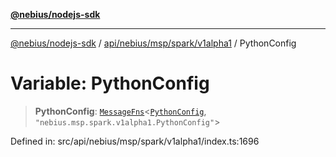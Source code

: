 [**@nebius/nodejs-sdk**](../../../../../../README.md)

***

[@nebius/nodejs-sdk](../../../../../../README.md) / [api/nebius/msp/spark/v1alpha1](../README.md) / PythonConfig

# Variable: PythonConfig

> **PythonConfig**: [`MessageFns`](../../../../../../runtime/protos/core/interfaces/MessageFns.md)\<[`PythonConfig`](../interfaces/PythonConfig.md), `"nebius.msp.spark.v1alpha1.PythonConfig"`\>

Defined in: src/api/nebius/msp/spark/v1alpha1/index.ts:1696
